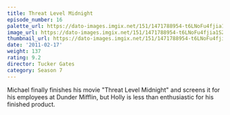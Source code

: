 ```yaml
---
title: Threat Level Midnight
episode_number: 16
palette_url: https://dato-images.imgix.net/151/1471788954-t6LNoFu4fjia1SZKS3hxedv1ycT.jpg?ixlib=rb-1.1.0&ch=DPR%2CWidth&auto=enhance&palette=json
image_url: https://dato-images.imgix.net/151/1471788954-t6LNoFu4fjia1SZKS3hxedv1ycT.jpg?ixlib=rb-1.1.0&ch=DPR%2CWidth&auto=compress%2Cformat&w=500
thumbnail_url: https://dato-images.imgix.net/151/1471788954-t6LNoFu4fjia1SZKS3hxedv1ycT.jpg?ixlib=rb-1.1.0&ch=DPR%2CWidth&auto=enhance&w=500&h=280&fit=crop&fm=jpg
date: '2011-02-17'
weight: 137
rating: 9.2
director: Tucker Gates
category: Season 7
---
```


Michael finally finishes his movie "Threat Level Midnight" and screens it for his employees at Dunder Mifflin, but Holly is less than enthusiastic for his finished product.